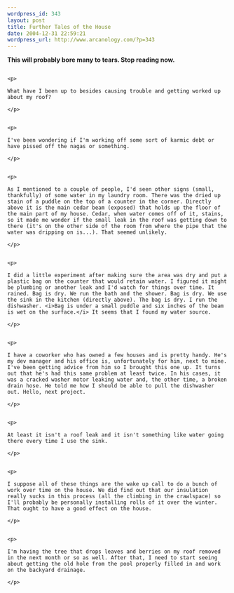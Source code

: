 ```yaml
--- 
wordpress_id: 343
layout: post
title: Further Tales of the House
date: 2004-12-31 22:59:21
wordpress_url: http://www.arcanology.com/?p=343
---
```

<p>
                                                                                                                                                                                                                                                                                                                                                                                                                                                                                                                                                                                                                                                                                                    <b>This will probably bore many to tears. Stop reading now.</b>
                                                                                                                                                                                                                                                                                                                                                                                                                                                                                                                                                                                                                                                                                                  </p>
                                                                                                                                                                                                                                                                                                                                                                                                                                                                                                                                                                                                                                                                                                  
                                                                                                                                                                                                                                                                                                                                                                                                                                                                                                                                                                                                                                                                                                  <p>
                                                                                                                                                                                                                                                                                                                                                                                                                                                                                                                                                                                                                                                                                                    What have I been up to besides causing trouble and getting worked up about my roof?
                                                                                                                                                                                                                                                                                                                                                                                                                                                                                                                                                                                                                                                                                                  </p>
                                                                                                                                                                                                                                                                                                                                                                                                                                                                                                                                                                                                                                                                                                  
                                                                                                                                                                                                                                                                                                                                                                                                                                                                                                                                                                                                                                                                                                  <p>
                                                                                                                                                                                                                                                                                                                                                                                                                                                                                                                                                                                                                                                                                                    I've been wondering if I'm working off some sort of karmic debt or have pissed off the nagas or something.
                                                                                                                                                                                                                                                                                                                                                                                                                                                                                                                                                                                                                                                                                                  </p>
                                                                                                                                                                                                                                                                                                                                                                                                                                                                                                                                                                                                                                                                                                  
                                                                                                                                                                                                                                                                                                                                                                                                                                                                                                                                                                                                                                                                                                  <p>
                                                                                                                                                                                                                                                                                                                                                                                                                                                                                                                                                                                                                                                                                                    As I mentioned to a couple of people, I'd seen other signs (small, thankfully) of some water in my laundry room. There was the dried up stain of a puddle on the top of a counter in the corner. Directly above it is the main cedar beam (exposed) that holds up the floor of the main part of my house. Cedar, when water comes off of it, stains, so it made me wonder if the small leak in the roof was getting down to there (it's on the other side of the room from where the pipe that the water was dripping on is...). That seemed unlikely.
                                                                                                                                                                                                                                                                                                                                                                                                                                                                                                                                                                                                                                                                                                  </p>
                                                                                                                                                                                                                                                                                                                                                                                                                                                                                                                                                                                                                                                                                                  
                                                                                                                                                                                                                                                                                                                                                                                                                                                                                                                                                                                                                                                                                                  <p>
                                                                                                                                                                                                                                                                                                                                                                                                                                                                                                                                                                                                                                                                                                    I did a little experiment after making sure the area was dry and put a plastic bag on the counter that would retain water. I figured it might be plumbing or another leak and I'd watch for things over time. It rained. Bag is dry. We run the bath and the shower. Bag is dry. We use the sink in the kitchen (directly above). The bag is dry. I run the dishwasher. <i>Bag is under a small puddle and six inches of the beam is wet on the surface.</i> It seems that I found my water source.
                                                                                                                                                                                                                                                                                                                                                                                                                                                                                                                                                                                                                                                                                                  </p>
                                                                                                                                                                                                                                                                                                                                                                                                                                                                                                                                                                                                                                                                                                  
                                                                                                                                                                                                                                                                                                                                                                                                                                                                                                                                                                                                                                                                                                  <p>
                                                                                                                                                                                                                                                                                                                                                                                                                                                                                                                                                                                                                                                                                                    I have a coworker who has owned a few houses and is pretty handy. He's my dev manager and his office is, unfortunately for him, next to mine. I've been getting advice from him so I brought this one up. It turns out that he's had this same problem at least twice. In his cases, it was a cracked washer motor leaking water and, the other time, a broken drain hose. He told me how I should be able to pull the dishwasher out. Hello, next project.
                                                                                                                                                                                                                                                                                                                                                                                                                                                                                                                                                                                                                                                                                                  </p>
                                                                                                                                                                                                                                                                                                                                                                                                                                                                                                                                                                                                                                                                                                  
                                                                                                                                                                                                                                                                                                                                                                                                                                                                                                                                                                                                                                                                                                  <p>
                                                                                                                                                                                                                                                                                                                                                                                                                                                                                                                                                                                                                                                                                                    At least it isn't a roof leak and it isn't something like water going there every time I use the sink.
                                                                                                                                                                                                                                                                                                                                                                                                                                                                                                                                                                                                                                                                                                  </p>
                                                                                                                                                                                                                                                                                                                                                                                                                                                                                                                                                                                                                                                                                                  
                                                                                                                                                                                                                                                                                                                                                                                                                                                                                                                                                                                                                                                                                                  <p>
                                                                                                                                                                                                                                                                                                                                                                                                                                                                                                                                                                                                                                                                                                    I suppose all of these things are the wake up call to do a bunch of work over time on the house. We did find out that our insulation really sucks in this process (all the climbing in the crawlspace) so I'll probably be personally installing rolls of it over the winter. That ought to have a good effect on the house.
                                                                                                                                                                                                                                                                                                                                                                                                                                                                                                                                                                                                                                                                                                  </p>
                                                                                                                                                                                                                                                                                                                                                                                                                                                                                                                                                                                                                                                                                                  
                                                                                                                                                                                                                                                                                                                                                                                                                                                                                                                                                                                                                                                                                                  <p>
                                                                                                                                                                                                                                                                                                                                                                                                                                                                                                                                                                                                                                                                                                    I'm having the tree that drops leaves and berries on my roof removed in the next month or so as well. After that, I need to start seeing about getting the old hole from the pool properly filled in and work on the backyard drainage.
                                                                                                                                                                                                                                                                                                                                                                                                                                                                                                                                                                                                                                                                                                  </p>
